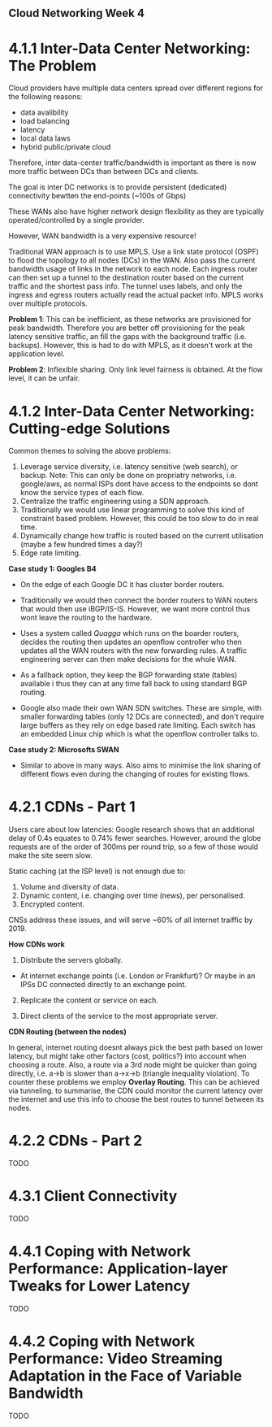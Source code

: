 ## Cloud Networking Week 4

# 4.1.1 Inter-Data Center Networking: The Problem

Cloud providers have multiple data centers spread over 
different regions for the following reasons:

- data avalibility
- load balancing
- latency
- local data laws
- hybrid public/private cloud

Therefore, inter data-center traffic/bandwidth is important
as there is now more traffic between DCs than between DCs and clients.

The goal is inter DC networks is to provide persistent (dedicated) connectivity
bewtten the end-points (~100s of Gbps)

These WANs also have higher network design flexibility as they are typically
operated/controlled by a single provider.

However, WAN bandwidth is a very expensive resource!

Traditional WAN approach is to use MPLS. Use a link state protocol (OSPF) to
flood the topology to all nodes (DCs) in the WAN. Also pass the current
bandwidth usage of links in the network to each node. Each ingress router can
then set up a tunnel to the destination router based on the current traffic and
the shortest pass info. The tunnel uses labels, and only the ingress and egress
routers actually read the actual packet info. MPLS works over multiple
protocols.

**Problem 1**: This can be inefficient, as these networks are provisioned for peak
bandwidth. Therefore you are better off provisioning for the peak latency 
sensitive traffic, an fill the gaps with the background traffic (i.e. backups).
However, this is had to do with MPLS, as it doesn't work at the application level.

**Problem 2**: Inflexible sharing. Only link level fairness is obtained. At the 
flow level, it can be unfair.

# 4.1.2 Inter-Data Center Networking: Cutting-edge Solutions

Common themes to solving the above problems:

1. Leverage service diversity, i.e. latency sensitive (web search), or backup.
   Note: This can only be done on propriatry networks, i.e. google/aws, as normal 
   ISPs dont have access to the endpoints so dont know the service types of each flow.
2. Centralize the traffic engineering using a SDN approach.
3. Traditionally we would use linear programming to solve this kind of constraint based
   problem. However, this could be too slow to do in real time.
4. Dynamically change how traffic is routed based on the current utilisation
   (maybe a few hundred times a day?)
5. Edge rate limiting.

**Case study 1: Googles B4**
 
- On the edge of each Google DC it has cluster border routers.

- Traditionally we would then connect the border routers to WAN routers that
  would then use iBGP/IS-IS. However, we want more control thus wont leave the 
  routing to the hardware.

- Uses a system called *Quagga* which runs on the boarder routers, decides the 
  routing then updates an openflow controller who then updates all the WAN routers
  with the new forwarding rules. A traffic engineering server can then make decisions
  for the whole WAN.

- As a fallback option, they keep the BGP forwarding state (tables) available i
  thus they can at any time fall back to using standard BGP routing.

- Google also made their own WAN SDN switches. These are simple, with smaller forwarding 
  tables (only 12 DCs are connected), and don't require large buffers as they rely on
  edge based rate limiting. Each switch has an embedded Linux chip which is what the 
  openflow controller talks to.

**Case study 2: Microsofts SWAN**

- Similar to above in many ways. Also aims to minimise the link sharing of different
  flows even during the changing of routes for existing flows.

# 4.2.1 CDNs - Part 1

Users care about low latencies: Google research shows that an additional delay of
0.4s equates to 0.74% fewer searches. However, around the globe requests are of the 
order of 300ms per round trip, so a few of those would make the site seem slow.

Static caching (at the ISP level) is not enough due to:
1. Volume and diversity of data.
2. Dynamic content, i.e. changing over time (news), per personalised.
3. Encrypted content.

CNSs address these issues, and will serve ~60% of all internet traiffic by 2019.

**How CDNs work**

1. Distribute the servers globally.

  - At internet exchange points (i.e. London or Frankfurt)? 
  Or maybe in an IPSs DC connected directly to an exchange point.

2. Replicate the content or service on each.

3. Direct clients of the service to the most appropriate server.

**CDN Routing (between the nodes)**

In general, internet routing doesnt always pick the best path based on lower latency,
but might take other factors (cost, politics?) into account when choosing a route.
Also, a route via a 3rd node might be quicker than going directly, i.e. a->b is slower
than a->x->b (triangle inequality violation). To counter these problems we employ
**Overlay Routing**. This can be achieved via tunneling. to summarise, the CDN could 
monitor the current latency over the internet and use this info to choose the best 
routes to tunnel between its nodes. 

# 4.2.2 CDNs - Part 2

TODO

# 4.3.1 Client Connectivity

TODO

# 4.4.1 Coping with Network Performance: Application-layer Tweaks for Lower Latency 

TODO

# 4.4.2 Coping with Network Performance: Video Streaming Adaptation in the Face of Variable Bandwidth

TODO


    





